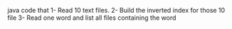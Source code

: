  java code that 
1- Read 10 text files.
2- Build the inverted index for those 10 file
3- Read one word and list all files containing the word
